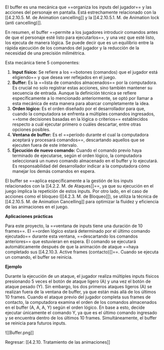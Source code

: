 
El buffer es una mecánica que ==organiza los inputs del jugador== y las acciones del personaje en pantalla. Está estrechamente relacionado con la [[4.2.10.5. M. de Animation cancelling]] y la [[4.2.10.5.1. M. de Animation lock (anti cancelling)]].

En resumen, el buffer ==permite a los jugadores introducir comandos antes de que el personaje esté listo para ejecutarlos==, y una vez que esté listo, los ejecuta de manera lógica. Se puede decir que es un equilibrio entre la rápida ejecución de los comandos del jugador y la reducción de la necesidad de una precisión milimétrica.

Esta mecánica tiene 5 componentes:

1. **Input físico:** Se refiere a los ==botones (comandos) que el jugador está eligiendo== y que desea ver reflejados en el juego.
2. **Buffer:** Es la ==lista de comandos almacenados== por la computadora. Es crucial no solo registrar estas acciones, sino también mantener su secuencia de entrada. Aunque la definición técnica se refiere específicamente a lo mencionado anteriormente, se optó por llamar a esta mecánica de esta manera para abarcar completamente la idea.
3. **Orden lógico:** Es el orden diseñado por el desarrollador para que, cuando la computadora se enfrenta a múltiples comandos ingresados, ==tome decisiones basadas en la lógica o criterios== establecidos respecto a cuál ejecutar primero o cuáles descartar, entre otras opciones posibles.
4. **Ventana de buffer:** Es el ==período durante el cual la computadora aceptará y procesará comandos==, descartando aquellos que se ejecuten fuera de este intervalo. 
5. **Ejecución de nuevo comando:** Cuando el comando previo haya terminado de ejecutarse, según el orden lógico, la computadora seleccionará un nuevo comando almacenado en el buffer y lo ejecutará. Es responsabilidad del desarrollador indicar a la computadora cómo manejar los demás comandos en espera.

El buffer se ==aplica específicamente a la gestión de los inputs relacionados con la [[4.2.2. M. de Ataques]]==, ya que su ejecución en el juego implica la repetición de estos inputs. Por otro lado, en el caso de acciones como el bloqueo ([[4.2.3. M. de Bloqueo]]), se utiliza la técnica de [[4.2.10.5. M. de Animation Cancelling]] para optimizar la fluidez y eficiencia de las animaciones en el juego.

**Aplicaciones prácticas**

Para este proyecto, la ==ventana de inputs tiene una duración de 10 frames==. El ==orden lógico estará determinado por el último comando ejecutado== durante esta ventana, ==descartando los comandos anteriores== que estuvieran en espera. El comando se ejecutará automáticamente después de que la animación de ataque ==haya completado sus [[4.2.10.3. Active frames (contacto)]]==. Cuando se ejecuta un comando, el buffer se reinicia.

**Ejemplo**

Durante la ejecución de un ataque, el jugador realiza múltiples inputs físicos presionando 5 veces el botón de ataque ligero (A) y una vez el botón de ataque pesado (Y). Sin embargo, los dos primeros ataques ligeros (A) se realizan fuera de la ventana de buffer, ya que están más allá de los últimos 10 frames. Cuando el ataque previo del jugador completa sus frames de contacto, la computadora examina el orden de los comandos almacenados en el buffer (A, A, A, Y) según el orden lógico. En base a esto, decide ejecutar únicamente el comando Y, ya que es el último comando ingresado y se encuentra dentro de los últimos 10 frames. Simultáneamente, el buffer se reinicia para futuros inputs.

![[Buffer.png]]


Regresar: [[4.2.10. Tratamiento de las animaciones]]